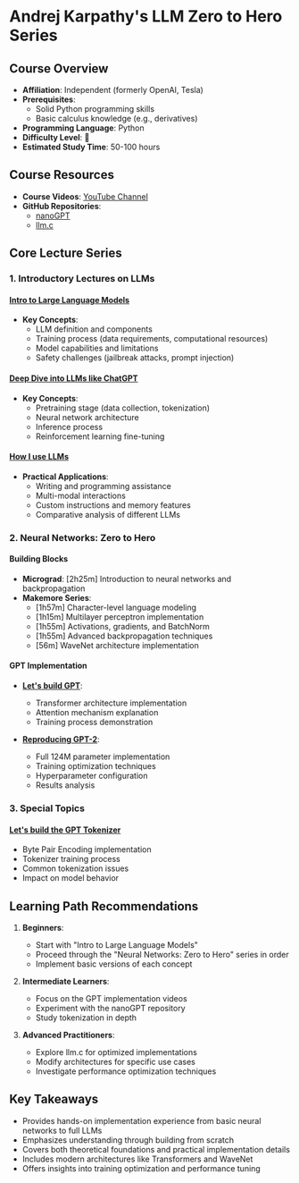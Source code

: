 # Andrej Karpathy's LLM Zero to Hero Series

## Course Overview

- **Affiliation**: Independent (formerly OpenAI, Tesla)
- **Prerequisites**: 
  - Solid Python programming skills
  - Basic calculus knowledge (e.g., derivatives)
- **Programming Language**: Python
- **Difficulty Level**: 🌟
- **Estimated Study Time**: 50-100 hours

## Course Resources

- **Course Videos**: [YouTube Channel](https://www.youtube.com/@AndrejKarpathy)
- **GitHub Repositories**:
  - [nanoGPT](https://github.com/karpathy/nanoGPT)
  - [llm.c](https://github.com/karpathy/llm.c)

## Core Lecture Series

### 1. Introductory Lectures on LLMs

#### [Intro to Large Language Models](https://www.youtube.com/watch?v=zjkBMFhNj_g)
- **Key Concepts**:
  - LLM definition and components
  - Training process (data requirements, computational resources)
  - Model capabilities and limitations
  - Safety challenges (jailbreak attacks, prompt injection)

#### [Deep Dive into LLMs like ChatGPT](https://www.youtube.com/watch?v=7xTGNNLPyMI)
- **Key Concepts**:
  - Pretraining stage (data collection, tokenization)
  - Neural network architecture
  - Inference process
  - Reinforcement learning fine-tuning

#### [How I use LLMs](https://www.youtube.com/watch?v=EWvNQjAaOHw)
- **Practical Applications**:
  - Writing and programming assistance
  - Multi-modal interactions
  - Custom instructions and memory features
  - Comparative analysis of different LLMs

### 2. Neural Networks: Zero to Hero

#### Building Blocks
- **Micrograd**: [2h25m] Introduction to neural networks and backpropagation
- **Makemore Series**:
  - [1h57m] Character-level language modeling
  - [1h15m] Multilayer perceptron implementation
  - [1h55m] Activations, gradients, and BatchNorm
  - [1h55m] Advanced backpropagation techniques
  - [56m] WaveNet architecture implementation

#### GPT Implementation
- **[Let's build GPT](https://www.youtube.com/watch?v=kCc8FmEb1nY)**:
  - Transformer architecture implementation
  - Attention mechanism explanation
  - Training process demonstration

- **[Reproducing GPT-2](https://www.youtube.com/watch?v=l8pRSuU81PU)**:
  - Full 124M parameter implementation
  - Training optimization techniques
  - Hyperparameter configuration
  - Results analysis

### 3. Special Topics

#### [Let's build the GPT Tokenizer](https://www.youtube.com/watch?v=zduSFxRajkE)
- Byte Pair Encoding implementation
- Tokenizer training process
- Common tokenization issues
- Impact on model behavior

## Learning Path Recommendations

1. **Beginners**:
   - Start with "Intro to Large Language Models"
   - Proceed through the "Neural Networks: Zero to Hero" series in order
   - Implement basic versions of each concept

2. **Intermediate Learners**:
   - Focus on the GPT implementation videos
   - Experiment with the nanoGPT repository
   - Study tokenization in depth

3. **Advanced Practitioners**:
   - Explore llm.c for optimized implementations
   - Modify architectures for specific use cases
   - Investigate performance optimization techniques

## Key Takeaways

- Provides hands-on implementation experience from basic neural networks to full LLMs
- Emphasizes understanding through building from scratch
- Covers both theoretical foundations and practical implementation details
- Includes modern architectures like Transformers and WaveNet
- Offers insights into training optimization and performance tuning